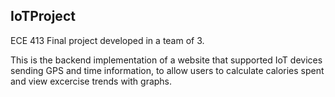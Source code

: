 ## IoTProject

ECE 413 Final project developed in a team of 3.

This is the backend implementation of a website that supported IoT devices sending GPS and time information, to allow users
to calculate calories spent and view excercise trends with graphs.
